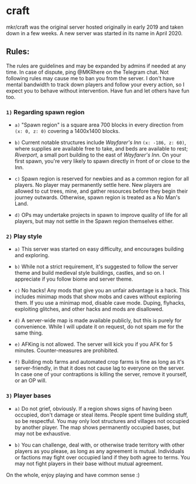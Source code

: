 # craft

mkr/craft was the original server hosted originally in early 2019 and taken down in a few weeks. A new server was started in its name in April 2020.

## Rules:

The rules are guidelines and may be expanded by admins if needed at any time. In case of dispute, ping @MKRhere on the Telegram chat. Not following rules may cause me to ban you from the server. I don't have mental bandwidth to track down players and follow your every action, so I expect you to behave without intervention. Have fun and let others have fun too.

### `1)` Regarding spawn region

- `a)` "Spawn region" is a square area 700 blocks in every direction from `(x: 0, z: 0)` covering a 1400x1400 blocks.

- `b)` Current notable structures include _Wayfarer's Inn_ `(x: -186, z: 60)`, where supplies are available free to take, and beds are available to rest; _Riverport_, a small port building to the east of _Wayfarer's Inn_. On your first spawn, you're very likely to spawn directly in front of or close to the Inn.

- `c)` Spawn region is reserved for newbies and as a common region for all players. No player may permanently settle here. New players are allowed to cut trees, mine, and gather resources before they begin their journey outwards. Otherwise, spawn region is treated as a No Man's Land.

- `d)` OPs may undertake projects in spawn to improve quality of life for all players, but may not settle in the Spawn region themselves either.

### `2)` Play style

- `a)` This server was started on easy difficulty, and encourages building and exploring.

- `b)` While not a strict requirement, it's suggested to follow the server theme and build medieval style buildings, castles, and so on. I appreciate if you follow biome and server theme.

- `c)` No hacks! Any mods that give you an unfair advantage is a hack. This includes minimap mods that show mobs and caves without exploring them. If you use a minimap mod, disable cave mode. Duping, flyhacks, exploiting glitches, and other hacks and mods are disallowed.

- `d)` A server-wide map is made available publicly, but this is purely for convenience. While I will update it on request, do not spam me for the same thing.

- `e)` AFKing is not allowed. The server will kick you if you AFK for 5 minutes. Counter-measures are prohibited.

- `f)` Building mob farms and automated crop farms is fine as long as it's server-friendly, in that it does not cause lag to everyone on the server. In case one of your contraptions is killing the server, remove it yourself, or an OP will.

### `3)` Player bases

- `a)` Do not grief, obviously. If a region shows signs of having been occupied, don't damage or steal items. People spent time building stuff, so be respectful. You may only loot structures and villages not occupied by another player. The map shows permanently occupied bases, but may not be exhaustive.

- `b)` You can challenge, deal with, or otherwise trade territory with other players as you please, as long as any agreement is mutual. Individuals or factions may fight over occupied land if they both agree to terms. You may not fight players in their base without mutual agreement.

On the whole, enjoy playing and have common sense :)
